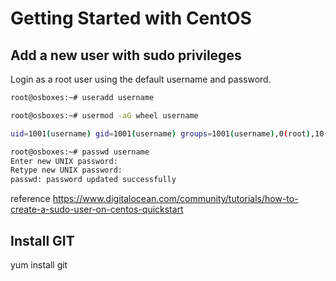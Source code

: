 # Getting Started with CentOS

## Add a new user with sudo privileges

Login as a root user using the default username and password.

```sh
root@osboxes:~# useradd username

root@osboxes:~# usermod -aG wheel username

uid=1001(username) gid=1001(username) groups=1001(username),0(root),10(wheel)

root@osboxes:~# passwd username
Enter new UNIX password:
Retype new UNIX password:
passwd: password updated successfully
```

reference https://www.digitalocean.com/community/tutorials/how-to-create-a-sudo-user-on-centos-quickstart

## Install GIT

yum install git